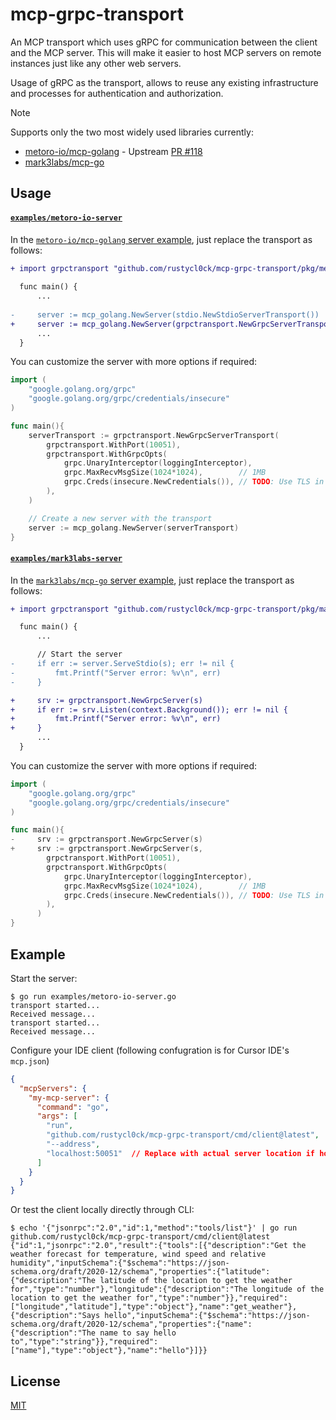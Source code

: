 # mcp-grpc-transport

An MCP transport which uses gRPC for communication between the client and the MCP server. This will make it easier to host MCP servers on remote instances just like any other web servers.

Usage of gRPC as the transport, allows to reuse any existing infrastructure and processes for authentication and authorization.

> [!NOTE]
> Supports only the two most widely used libraries currently:
> - [metoro-io/mcp-golang](https://github.com/metoro-io/mcp-golang) - Upstream [PR #118](https://github.com/metoro-io/mcp-golang/pull/118)
> - [mark3labs/mcp-go](https://github.com/mark3labs/mcp-go)

## Usage


#### [`examples/metoro-io-server`](./examples/metoro-io-server)

In the [`metoro-io/mcp-golang` server example](https://github.com/metoro-io/mcp-golang?tab=readme-ov-file#server-example), just replace the transport as follows:

```diff
+ import grpctransport "github.com/rustycl0ck/mcp-grpc-transport/pkg/metoro-io-transport/grpc"
  
  func main() {
      ...
  
-     server := mcp_golang.NewServer(stdio.NewStdioServerTransport())
+     server := mcp_golang.NewServer(grpctransport.NewGrpcServerTransport())
      ...
  }
```

You can customize the server with more options if required:
```go
import (
	"google.golang.org/grpc"
	"google.golang.org/grpc/credentials/insecure"
)

func main(){
	serverTransport := grpctransport.NewGrpcServerTransport(
		grpctransport.WithPort(10051),
		grpctransport.WithGrpcOpts(
			grpc.UnaryInterceptor(loggingInterceptor),
			grpc.MaxRecvMsgSize(1024*1024),        // 1MB
			grpc.Creds(insecure.NewCredentials()), // TODO: Use TLS in production!
		),
	)

	// Create a new server with the transport
	server := mcp_golang.NewServer(serverTransport)
}
```

#### [`examples/mark3labs-server`](./examples/mark3labs-server)

In the [`mark3labs/mcp-go` server example](https://github.com/mark3labs/mcp-go?tab=readme-ov-file#quickstart), just replace the transport as follows:

```diff
+ import grpctransport "github.com/rustycl0ck/mcp-grpc-transport/pkg/mark3labs-transport/grpc"

  func main() {
      ...

      // Start the server
-     if err := server.ServeStdio(s); err != nil {
-         fmt.Printf("Server error: %v\n", err)
-     }

+     srv := grpctransport.NewGrpcServer(s)
+     if err := srv.Listen(context.Background()); err != nil {
+         fmt.Printf("Server error: %v\n", err)
+     }
      ...
  }
```

You can customize the server with more options if required:
```go
import (
	"google.golang.org/grpc"
	"google.golang.org/grpc/credentials/insecure"
)

func main(){
-     srv := grpctransport.NewGrpcServer(s)
+     srv := grpctransport.NewGrpcServer(s,
	  	grpctransport.WithPort(10051),
	  	grpctransport.WithGrpcOpts(
	  		grpc.UnaryInterceptor(loggingInterceptor),
	  		grpc.MaxRecvMsgSize(1024*1024),        // 1MB
	  		grpc.Creds(insecure.NewCredentials()), // TODO: Use TLS in production!
	  	),
	  )
}
```

## Example

Start the server:
```console
$ go run examples/metoro-io-server.go
transport started...
Received message...
transport started...
Received message...

```

Configure your IDE client (following confugration is for Cursor IDE's `mcp.json`)
```json
{
  "mcpServers": {
    "my-mcp-server": {
      "command": "go",
      "args": [
        "run",
        "github.com/rustycl0ck/mcp-grpc-transport/cmd/client@latest",
        "--address",
        "localhost:50051"  // Replace with actual server location if hosted remotely
      ]
    }
  }
}
```

Or test the client locally directly through CLI:
```console
$ echo '{"jsonrpc":"2.0","id":1,"method":"tools/list"}' | go run github.com/rustycl0ck/mcp-grpc-transport/cmd/client@latest
{"id":1,"jsonrpc":"2.0","result":{"tools":[{"description":"Get the weather forecast for temperature, wind speed and relative humidity","inputSchema":{"$schema":"https://json-schema.org/draft/2020-12/schema","properties":{"latitude":{"description":"The latitude of the location to get the weather for","type":"number"},"longitude":{"description":"The longitude of the location to get the weather for","type":"number"}},"required":["longitude","latitude"],"type":"object"},"name":"get_weather"},{"description":"Says hello","inputSchema":{"$schema":"https://json-schema.org/draft/2020-12/schema","properties":{"name":{"description":"The name to say hello to","type":"string"}},"required":["name"],"type":"object"},"name":"hello"}]}}
```

## License
[MIT](LICENSE)
